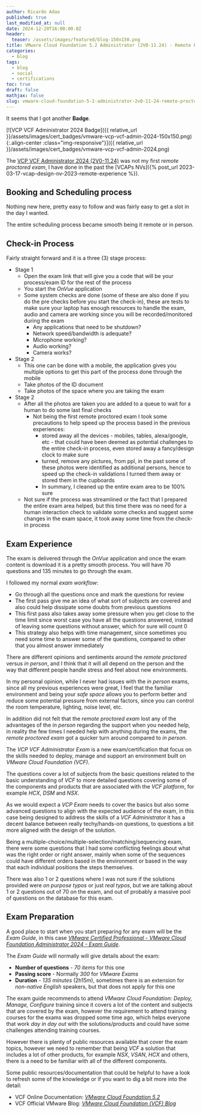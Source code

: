 ```yaml
---
author: Ricardo Adao
published: true
last_modified_at: null
date: 2024-12-20T16:00:00.0Z
header:
  teaser: /assets/images/featured/blog-150x150.png
title: VMware Cloud Foundation 5.2 Administrator (2V0-11.24) - Remote Proctored Exam Experience and Preparation
categories:
  - blog
tags:
  - blog
  - social
  - certifications
toc: true
draft: false
mathjax: false
slug: vmware-cloud-foundation-5-2-administrator-2v0-11-24-remote-proctored-exam-experience-preparation
---
```

It seems that I got another **Badge**.

[![VCP VCF Administrator 2024 Badge]({{ relative_url }}/assets/images/cert_badges/vmware-vcp-vcf-admin-2024-150x150.png){:.align-center :class="img-responsive"}]({{ relative_url }}/assets/images/cert_badges/vmware-vcp-vcf-admin-2024.png)

The [VCP VCF Administrator 2024 (2V0-11.24)](https://www.broadcom.com/support/education/vmware/certification/vcp-vcf-administrator) was not my first *remote proctored exam*, I have done in the past the [VCAPs NVs]({% post_url 2023-03-17-vcap-design-nv-2023-remote-experience %}).

## Booking and Scheduling process

Nothing new here, pretty easy to follow and was fairly easy to get a slot in the day I wanted.

The entire scheduling process became smooth being it remote or in person.

## Check-in Process

Fairly straight forward and it is a three (3) stage process:

* Stage 1
  * Open the exam link that will give you a code that will be your process/exam ID for the rest of the process
  * You start the *OnVue* application
  * Some system checks are done (some of these are also done if you do the pre checks before you start the check-in), these are tests to make sure your laptop has enough resources to handle the exam, audio and camera are working since you will be recorded/monitored during the exam
    * Any applications that need to be shutdown?
    * Network speed/bandwidth is adequate?
    * Microphone working?
    * Audio working?
    * Camera works?
* Stage 2
  * This one can be done with a mobile, the application gives you multiple options to get this part of the process done through the mobile
  * Take photos of the ID document
  * Take photos of the space where you are taking the exam
* Stage 2
  * After all the photos are taken you are added to a queue to wait for a human to do some last final checks
    * Not being the first remote proctored exam I took some precautions to help speed up the process based in the previous experiences:
      * stored away all the devices - mobiles, tables, alexa/google, etc - that could have been deemed as potential challenges to the entire check-in process, even stored away a fancy/design clock to make sure
      * turned, remove any pictures, from ppl, in the past some of these photos were identified as additional persons, hence to speed up the check-in validations I turned them away or stored them in the cupboards
      * In summary, I cleaned up the entire exam area to be 100% sure
  * Not sure if the process was streamlined or the fact that I prepared the entire exam area helped, but this time there was no need for a human interaction check to validate some checks and suggest some changes in the exam space, it took away some time from the check-in process

## Exam Experience

The exam is delivered through the *OnVue* application and once the exam content is download it is a pretty smooth process. You will have 70 questions and 135 minutes to go through the exam.

I followed my normal *exam workflow*:

* Go through all the questions once and mark the questions for review
* The first pass give me an idea of what sort of subjects are covered and also could help dissipate some doubts from previous questions
* This first pass also takes away some pressure when you get close to the time limit since worst case you have all the questions answered, instead of leaving some questions without answer, which for sure will count 0
* This strategy also helps with time management, since sometimes you need some time to answer some of the questions, compared to other that you almost answer immediately

There are different opinions and sentiments around the *remote proctored* versus *in person*, and I think that it will all depend on the person and the way that different people handle stress and feel about new environments.

In my personal opinion, while I never had issues with the *in person* exams, since all my previous experiences were great, I feel that the familiar environment and being your *safe space* allows you to perform better and reduce some potential pressure from external factors, since you can control the room temperature, lighting, noise level, etc.

In addition did not felt that the *remote proctored exam* lost any of the advantages of the *in person* regarding the support when you needed help, in reality the few times I needed help with anything during the exams, the *remote proctored exam* got a quicker turn around compared to *in person*.

The *VCP VCF Administrator Exam* is a new exam/certification that focus on the skills needed to deploy, manage and support an environment built on *VMware Cloud Foundation (VCF)*.

The questions cover a lot of subjects from the basic questions related to the basic understanding of *VCF* to more detailed questions covering some of the components and products that are associated with the *VCF platform*, for example *HCX*, *DSM* and *NSX*.

As we would expect a *VCP Exam* needs to cover the basics but also some advanced questions to align with the expected audience of the exam, in this case being designed to address the skills of a *VCF Administrator* it has a decent balance between really techy/hands-on questions, to questions a bit more aligned with the design of the solution.

Being a multiple-choice/multiple-selection/matching/sequencing exam, there were some questions that I had some conflicting feelings about what was the right order or right answer, mainly when some of the sequences could have different orders based in the environment or based in the way that each individual positions the steps themselves.

There was also 1 or 2 questions where I was not sure if the solutions provided were *on purpose typos* or just *real typos*, but we are talking about 1 or 2 questions out of 70 on the exam, and out of probably a massive pool of questions on the database for this exam.

## Exam Preparation

A good place to start when you start preparing for any exam will be the *Exam Guide*, in this case [*VMware Certified Professional - VMware Cloud Foundation Administrator 2024 - Exam Guide*](https://docs.broadcom.com/doc/vmware-vcf-specialist-2V0-1124-exam-preparation-guide).  

The *Exam Guide* will normally will give details about the exam:

* **Number of questions** - *70 items* for this one
* **Passing score** - Normally *300* for *VMware Exams*
* **Duration** - *135 minutes* (2h15m), sometimes there is an extension for *non-native English* speakers, but that does not apply for this one

The exam guide recommends to attend *VMware Cloud Foundation: Deploy, Manage, Configure* training since it covers a lot of the content and subjects that are covered by the exam, however the requirement to attend training courses for the exams was dropped some time ago, which helps everyone that work *day in day out* with the solutions/products and could have some challenges attending training courses.

However there is plenty of public resources available that cover the exam topics, however we need to remember that being *VCF* a solution that includes a lot of other products, for example *NSX*, *VSAN*, *HCX* and others, there is a need to be familiar with all of the different components.

Some public resources/documentation that could be helpful to have a look to refresh some of the knowledge or if you want to dig a bit more into the detail:

* VCF Online Documentation: [*VMware Cloud Foundation 5.2*](https://techdocs.broadcom.com/us/en/vmware-cis/vcf/vcf-5-2-and-earlier/5-2.html)
* VCF Official VMware Blog: [*VMware Cloud Foundation (VCF) Blog*](https://blogs.vmware.com/cloud-foundation/)
